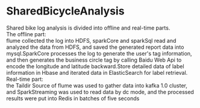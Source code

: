# SharedBicycleAnalysis
Shared bike log analysis is divided into offline and real-time parts.  
The offline part:  
flume collected the log into HDFS, sparkCore and sparkSql read and analyzed the data from HDFS, and saved the generated report data into mysql.SparkCore processes the log to generate the user's tag information, and then generates the business circle tag by calling Baidu Web Api to encode the longitude and latitude backward.Store detailed data of label information in Hbase and iterated data in ElasticSearch for label retrieval.  
Real-time part:  
the Taildir Source of flume was used to gather data into kafka 1.0 cluster, and SparkStreaming was used to read data by dc mode, and the processed results were put into Redis in batches of five seconds  
